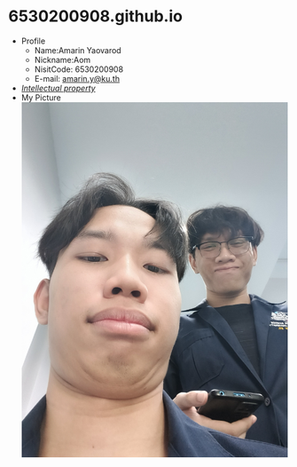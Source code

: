 # 6530200908.github.io
- Profile
  -  Name:Amarin Yaovarod
  -  Nickname:Aom
  -  NisitCode: 6530200908
  -  E-mail: amarin.y@ku.th
- *[Intellectual property](https://6530200908.github.io/intellectual_property.md)*
- My Picture
  ![alt text](picture1.jpg)
